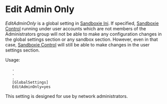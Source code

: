 # Edit Admin Only

_EditAdminOnly_ is a global setting in [Sandboxie Ini](SandboxieIni.md). If specified, [Sandboxie Control](SandboxieControl.md) running under user accounts which are not members of the Administrators group will not be able to make any configuration changes in the global settings section or any sandbox section. However, even in that case, [Sandboxie Control](SandboxieControl.md) will still be able to make changes in the user settings section.

Usage:

```
   .
   .
   .
   [GlobalSettings]
   EditAdminOnly=yes
```

This setting is designed for use by network administrators.

